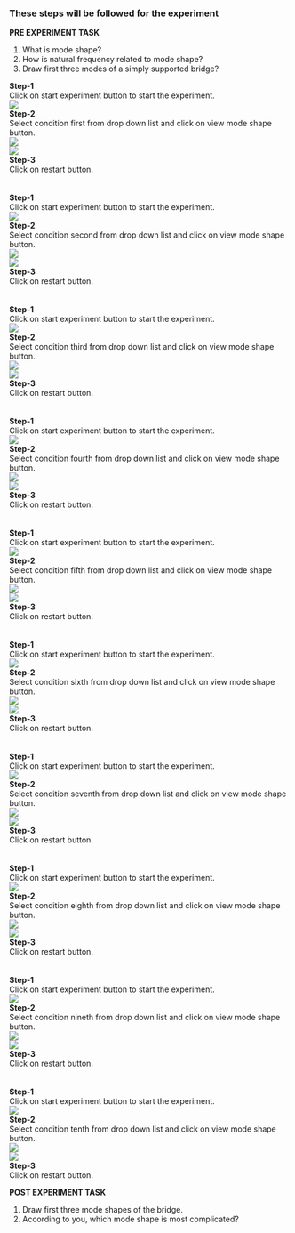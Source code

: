 ### These steps will be followed for the experiment
**PRE EXPERIMENT TASK**

1) What is mode shape?<br>
2) How is natural frequency related to mode shape?<br>
3) Draw first three modes of a simply supported bridge?<br>

**Step-1**
<br>
Click on start experiment button to start the experiment.
<br>
<img src="images/s1.png"/><br>
**Step-2**
<br>
Select condition first from drop down list and click on view mode shape button.
<br>
<img src="images/s2.png"/>
<br>
<img src="images/s3.png"/><br>
**Step-3**
<br>
Click on restart button.
<br><br><br>
**Step-1**
<br>
Click on start experiment button to start the experiment.
<br>
<img src="images/s1.png"/>
<br>
**Step-2**
<br>
Select condition second from drop down list and click on view mode shape button.
<br>
<img src="images/s2.png"/>
<br>
<img src="images/s4.png"/>
<br>
**Step-3**
<br>
Click on restart button.
<br><br><br>
**Step-1**
<br>
Click on start experiment button to start the experiment.
<br>
<img src="images/s1.png"/>
<br>
**Step-2**
<br>
Select condition third from drop down list and click on view mode shape button.
<br>
<img src="images/s2.png"/>
<br>
<img src="images/s5.png"/>
<br>
**Step-3**
<br>
Click on restart button.
<br><br><br>
**Step-1**
<br>
Click on start experiment button to start the experiment.
<br>
<img src="images/s1.png"/>
<br>
**Step-2**
<br>
Select condition fourth from drop down list and click on view mode shape button.
<br>
<img src="images/s2.png"/>
<br>
<img src="images/s6.png"/><br>
**Step-3**
<br>
Click on restart button.
<br><br><br>
**Step-1**
<br>
Click on start experiment button to start the experiment.
<br>
<img src="images/s1.png"/>
<br>
**Step-2**
<br>
Select condition fifth from drop down list and click on view mode shape button.
<br>
<img src="images/s2.png"/>
<br>
<img src="images/s7.png"/><br>
**Step-3**
<br>
Click on restart button.
<br><br><br>
**Step-1**
<br>
Click on start experiment button to start the experiment.
<br>
<img src="images/s1.png"/>
<br>
**Step-2**
<br>
Select condition sixth from drop down list and click on view mode shape button.
<br>
<img src="images/s2.png"/>
<br>
<img src="images/s8.png"/><br>
**Step-3**
<br>
Click on restart button.
<br><br><br>
**Step-1**
<br>
Click on start experiment button to start the experiment.
<br>
<img src="images/s1.png"/>
<br>
**Step-2**
<br>
Select condition seventh from drop down list and click on view mode shape button.
<br>
<img src="images/s2.png"/>
<br>
<img src="images/s9.png"/><br>
**Step-3**
<br>
Click on restart button.
<br><br><br>
**Step-1**
<br>
Click on start experiment button to start the experiment.
<br>
<img src="images/s1.png"/>
<br>
**Step-2**
<br>
Select condition eighth from drop down list and click on view mode shape button.
<br>
<img src="images/s2.png"/>
<br>
<img src="images/s10.png"/><br>
**Step-3**
<br>
Click on restart button.
<br><br><br>
**Step-1**
<br>
Click on start experiment button to start the experiment.
<br>
<img src="images/s1.png"/>
<br>
**Step-2**
<br>
Select condition nineth from drop down list and click on view mode shape button.
<br>
<img src="images/s2.png"/>
<br>
<img src="images/s11.png"/><br>
**Step-3**
<br>
Click on restart button.
<br>
<br><br>
**Step-1**
<br>
Click on start experiment button to start the experiment.
<br>
<img src="images/s1.png"/>
<br>
**Step-2**
<br>
Select condition tenth from drop down list and click on view mode shape button.
<br>
<img src="images/s2.png"/>
<br>
<img src="images/s12.png"/><br>
**Step-3**
<br>
Click on restart button.
<br>

**POST EXPERIMENT TASK**

1) Draw first three mode shapes of the bridge.<br>
2) According to you, which mode shape is most complicated?<br>
